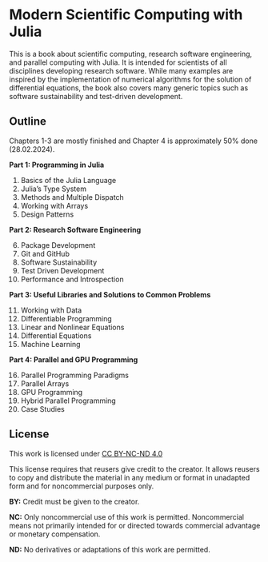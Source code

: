 # Modern Scientific Computing with Julia

This is a book about scientific computing, research software engineering, and parallel computing with Julia.
It is intended for scientists of all disciplines developing research software.
While many examples are inspired by the implementation of numerical algorithms for the solution of differential equations, the book also covers many generic topics such as software sustainability and test-driven development.


## Outline

Chapters 1-3 are mostly finished and Chapter 4 is approximately 50% done (28.02.2024).

**Part 1: Programming in Julia**

1. Basics of the Julia Language
2. Julia’s Type System
3. Methods and Multiple Dispatch
4. Working with Arrays
5. Design Patterns

**Part 2: Research Software Engineering**

6. Package Development
7. Git and GitHub
8. Software Sustainability
9. Test Driven Development
10. Performance and Introspection

**Part 3: Useful Libraries and Solutions to Common Problems**

11. Working with Data
12. Differentiable Programming
13. Linear and Nonlinear Equations
14. Differential Equations
15. Machine Learning

**Part 4: Parallel and GPU Programming**

16. Parallel Programming Paradigms
17. Parallel Arrays
18. GPU Programming
19. Hybrid Parallel Programming
20. Case Studies


## License

This work is licensed under [CC BY-NC-ND 4.0](https://creativecommons.org/licenses/by-nc-nd/4.0/)

This license requires that reusers give credit to the creator.
It allows reusers to copy and distribute the material in any medium or format in unadapted form and for noncommercial purposes only.

**BY:** Credit must be given to the creator.

**NC:** Only noncommercial use of this work is permitted.
Noncommercial means not primarily intended for or directed towards commercial advantage or monetary compensation.

**ND:** No derivatives or adaptations of this work are permitted.
